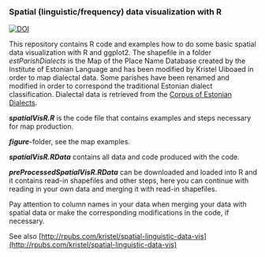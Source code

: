 ### Spatial (linguistic/frequency) data visualization with R

[![DOI](https://zenodo.org/badge/22068/kristel-/spatial-visualization-with-r.svg)](https://zenodo.org/badge/latestdoi/22068/kristel-/spatial-visualization-with-r)

This repository contains R code and examples how to do some basic spatial data visualization with R and ggplot2. The shapefile in a folder *estParishDialects* is the Map of the Place Name Database created by the Institute of Estonian Language and has been modified by Kristel Uiboaed in order to map dialectal data. Some parishes have been renamed and modified in order to correspond the traditional Estonian dialect classification. Dialectal data is retrieved from the [Corpus of Estonian Dialects](http://www.murre.ut.ee/mkweb/ "Corpus of  Estonian Dialects").

***spatialVisR.R*** is the code file that contains examples and steps necessary for map production.

***figure***-folder, see the map examples.

***spatialVisR.RData*** contains all data and code produced with the code.

***preProcessedSpatialVisR.RData*** can be downloaded and loaded into R and it contains read-in shapefiles and other steps, here you can continue with reading in your own data and merging it with read-in shapefiles.

Pay attention to column names in your data when merging your data with spatial data or make the corresponding modifications in the code, if necessary.

See also [http://rpubs.com/kristel/spatial-linguistic-data-vis](http://rpubs.com/kristel/spatial-linguistic-data-vis)
